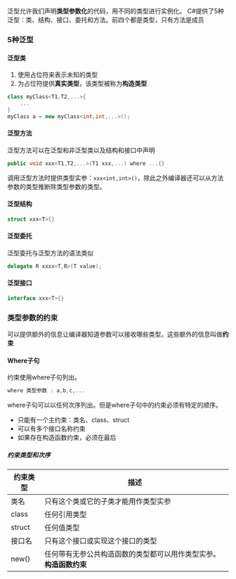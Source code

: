 泛型允许我们声明**类型参数化**的代码，用不同的类型进行实例化。
C#提供了5种泛型：类、结构、接口、委托和方法。前四个都是类型，只有方法是成员
### 5种泛型
#### 泛型类
1. 使用占位符来表示未知的类型
2. 为占位符提供**真实类型**，该类型被称为**构造类型**
```c#
class myClass<T1,T2,...>{
	...
}
myClass a = new myClass<int,int,...>();
```
#### 泛型方法
泛型方法可以在泛型和非泛型类以及结构和接口中声明
```c#
public void xxx<T1,T2,...>(T1 xxx,...) where ...{}
```
调用泛型方法时提供类型实参：`xxx<int,int>()`，除此之外编译器还可以从方法参数的类型推断除类型参数的类型。
#### 泛型结构
```c#
struct xxx<T>{}
```
#### 泛型委托
泛型委托与泛型方法的语法类似
```c#
delegate R xxxx<T,R>(T value);
```
#### 泛型接口
```c#
interface xxx<T>{}
```
### 类型参数的约束
可以提供额外的信息让编译器知道参数可以接收哪些类型。这些额外的信息叫做**约束**
#### Where子句
约束使用where子句列出。
```C#
where 类型参数 : a,b,c,...
```
where子句可以以任何次序列出。但是where子句中的约束必须有特定的顺序。
- 只能有一个主约束：类名、class、struct
- 可以有多个接口名称约束
- 如果存在构造函数约束，必须在最后
##### 约束类型和次序

| 约束类型   | 描述                                  |
| ------ | ----------------------------------- |
| 类名     | 只有这个类或它的子类才能用作类型实参                  |
| class  | 任何引用类型                              |
| struct | 任何值类型                               |
| 接口名    | 只有这个接口或实现这个接口的类型                    |
| new()  | 任何带有无参公共构造函数的类型都可以用作类型实参。**构造函数约束** |
